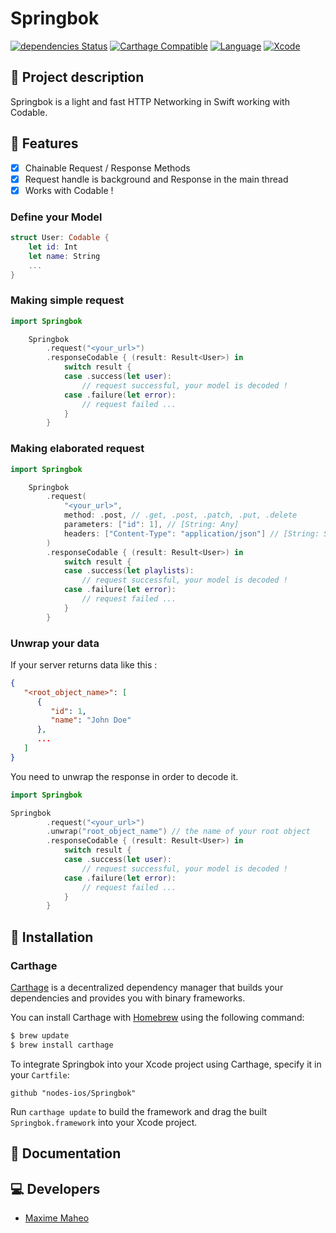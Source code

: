 # Springbok

[![dependencies Status](https://david-dm.org/dwyl/esta/status.svg)](https://david-dm.org/dwyl/esta)
[![Carthage Compatible](https://img.shields.io/badge/Carthage-compatible-4BC51D.svg?style=flat)](https://github.com/Carthage/Carthage)
[![Language](https://img.shields.io/badge/Swift-4.2-brightgreen.svg)](http://swift.org)
[![Xcode](https://img.shields.io/badge/Xcode-10.0-brightgreen.svg)](https://developer.apple.com/download/more/)

## 📖 Project description

Springbok is a light and fast HTTP Networking in Swift working with Codable.

## 📂 Features

- [x] Chainable Request / Response Methods
- [x] Request handle is background and Response in the main thread
- [x] Works with Codable !

### Define your Model

```swift
struct User: Codable {
    let id: Int
    let name: String
    ...
}
```

### Making simple request

```swift
import Springbok

    Springbok
        .request("<your_url>")
        .responseCodable { (result: Result<User>) in
            switch result {
            case .success(let user):
                // request successful, your model is decoded !
            case .failure(let error):
                // request failed ...
            }
        }
```

### Making elaborated request

```swift
import Springbok

    Springbok
        .request(
            "<your_url>", 
            method: .post, // .get, .post, .patch, .put, .delete
            parameters: ["id": 1], // [String: Any]
            headers: ["Content-Type": "application/json"] // [String: String]
        )
        .responseCodable { (result: Result<User>) in
            switch result {
            case .success(let playlists):
                // request successful, your model is decoded !
            case .failure(let error):
                // request failed ...
            }
        }
```

### Unwrap your data

If your server returns data like this :

```json
{
   "<root_object_name>": [
      {
         "id": 1,
         "name": "John Doe"
      },
      ...
   ]
}
```

You need to unwrap the response in order to decode it.

```swift
import Springbok

Springbok
        .request("<your_url>")
        .unwrap("root_object_name") // the name of your root object
        .responseCodable { (result: Result<User>) in
            switch result {
            case .success(let user):
                // request successful, your model is decoded !
            case .failure(let error):
                // request failed ...
            }
        }
```

## 🔧 Installation

### Carthage

[Carthage](https://github.com/Carthage/Carthage) is a decentralized dependency manager that builds your dependencies and provides you with binary frameworks.

You can install Carthage with [Homebrew](https://brew.sh/) using the following command:

```bash
$ brew update
$ brew install carthage
```

To integrate Springbok into your Xcode project using Carthage, specify it in your `Cartfile`:

```ogdl
github "nodes-ios/Springbok"
```

Run `carthage update` to build the framework and drag the built `Springbok.framework` into your Xcode project.

## 📝 Documentation

## 💻 Developers

- [Maxime Maheo](https://github.com/mmaheo)

